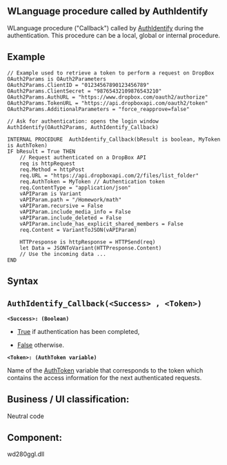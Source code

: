 


## WLanguage procedure called by AuthIdentify



<a name="XUse"></a>
<a name="Use"></a>
<a name="description"></a>
WLanguage procedure ("Callback") called by [AuthIdentify](../WDLang3/1000022219.md) during the authentication. This procedure can be a local, global or internal procedure.
<a name="Example1"></a>
<a name="sample_code"></a>

## Example


```wl
// Example used to retrieve a token to perform a request on DropBox
OAuth2Params is OAuth2Parameters
OAuth2Params.ClientID = "01234567890123456789" 
OAuth2Params.ClientSecret = "98765432109876543210"
OAuth2Params.AuthURL = "https://www.dropbox.com/oauth2/authorize"
OAuth2Params.TokenURL = "https://api.dropboxapi.com/oauth2/token"
OAuth2Params.AdditionalParameters = "force_reapprove=false"

// Ask for authentication: opens the login window
AuthIdentify(OAuth2Params, AuthIdentify_Callback)

INTERNAL PROCEDURE  AuthIdentify_Callback(bResult is boolean, MyToken is AuthToken)
IF bResult = True THEN
	// Request authenticated on a DropBox API
	req is httpRequest
	req.Method = httpPost
	req.URL = "https://api.dropboxapi.com/2/files/list_folder"
	req.AuthToken = MyToken // Authentication token
	req.ContentType = "application/json"
	vAPIParam is Variant
	vAPIParam.path = "/Homework/math"
	vAPIParam.recursive = False
	vAPIParam.include_media_info = False
	vAPIParam.include_deleted = False
	vAPIParam.include_has_explicit_shared_members = False
	req.Content = VariantToJSON(vAPIParam)

	HTTPresponse is httpResponse = HTTPSend(req)
	let Data = JSONToVariant(HTTPresponse.Content)
	// Use the incoming data ...
END
```

<a name="XSYNTAX"></a>

## Syntax
<a name="SYNTAX1"></a>

`AuthIdentify_Callback(<Success> , <Token>)`
---

**`<Success>: (Boolean)`**



- <u><u><u><u>True</u></u></u></u> if authentication has been completed, 

- <u><u><u><u>False</u></u></u></u> otherwise. 




**`<Token>: (AuthToken variable)`**

Name of the [AuthToken](../WDLang3/1000022220.md) variable that corresponds to the token which contains the access information for the next authenticated requests. 



<a name="XComponent"></a>

## Business / UI classification:
Neutral code
## Component:
wd280ggl.dll
